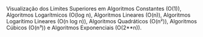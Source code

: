 Visualização dos Limites Superiores em Algoritmos Constantes (O(1)), Algoritmos Logarítmicos (O(log n), Algoritmos Lineares (O(n)), Algoritmos Logarítimo Lineares (O(n log n)), Algoritmos Quadráticos (O(n²)), Algoritmos Cúbicos (O(n³)) e Algoritmos Exponenciais (O(2**n)). 
